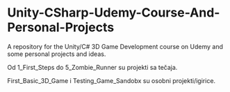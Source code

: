 # Unity-CSharp-Udemy-Course-And-Personal-Projects
A repository for the Unity/C# 3D Game Development course on Udemy and some personal projects and ideas.

Od 1_First_Steps do 5_Zombie_Runner su projekti sa tečaja.

First_Basic_3D_Game i Testing_Game_Sandobx su osobni projekti/igirice.
